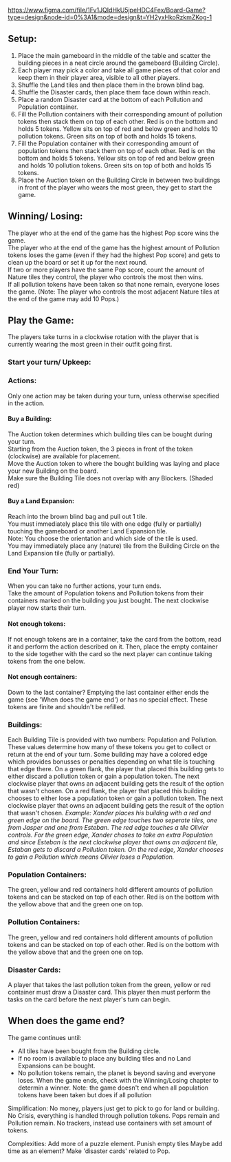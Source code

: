 https://www.figma.com/file/1Fv1JQIdHkU5jpeHDC4Fex/Board-Game?type=design&node-id=0%3A1&mode=design&t=YH2yxHkoRzkmZKog-1 

## Setup:
1. Place the main gameboard in the middle of the table and scatter the building pieces in a neat circle around the gameboard (Building Circle). 
2. Each player may pick a color and take all game pieces of that color and keep them in their player area, visible to all other players.
3. Shuffle the Land tiles and then place them in the brown blind bag.
4. Shuffle the Disaster cards, then place them face down within reach.
5. Place a random Disaster card at the bottom of each Pollution and Population container.
6. Fill the Pollution containers with their corresponding amount of pollution tokens then stack them on top of each other.
   Red is on the bottom and holds 5 tokens. Yellow sits on top of red and below green and holds 10 pollution tokens. Green sits on top of both and holds 15 tokens.
7. Fill the Population container with their corresponding amount of population tokens then stack them on top of each other.
   Red is on the bottom and holds 5 tokens. Yellow sits on top of red and below green and holds 10 pollution tokens. Green sits on top of both and holds 15 tokens.
8. Place the Auction token on the Building Circle in between two buildings in front of the player who wears the most green, they get to start the game.

## Winning/ Losing:
The player who at the end of the game has the highest Pop score wins the game.\
The player who at the end of the game has the highest amount of Pollution tokens loses the game (even if they had the highest Pop score) and gets to clean up the board or set it up for the next round.\
If two or more players have the same Pop score, count the amount of Nature tiles they control, the player who controls the most then wins.\
If all pollution tokens have been taken so that none remain, everyone loses the game.
(Note: The player who controls the most adjacent Nature tiles at the end of the game may add 10 Pops.)

## Play the Game:
The players take turns in a clockwise rotation with the player that is currently wearing the most green in their outfit going first.


### Start your turn/ Upkeep:


### Actions:
Only one action may be taken during your turn, unless otherwise specified in the action.
#### Buy a Building:
The Auction token determines which building tiles can be bought during your turn.\
Starting from the Auction token, the 3 pieces in front of the token (clockwise) are available for placement. \
Move the Auction token to where the bought building was laying and place your new Building on the board.\
Make sure the Building Tile does not overlap with any Blockers. (Shaded red)
#### Buy a Land Expansion:
Reach into the brown blind bag and pull out 1 tile. \
You must immediately place this tile with one edge (fully or partially) touching the gameboard or another Land Expansion tile.\
Note: You choose the orientation and which side of the tile is used.\
You may immediately place any (nature) tile from the Building Circle on the Land Expansion tile (fully or partially).

### End Your Turn:
When you can take no further actions, your turn ends.\
Take the amount of Population tokens and Pollution tokens from their containers marked on the building you just bought.
The next clockwise player now starts their turn.
#### Not enough tokens:
If not enough tokens are in a container, take the card from the bottom, read it and perform the action described on it. 
Then, place the empty container to the side together with the card so the next player can continue taking tokens from the one below.
#### Not enough containers:
Down to the last container? Emptying the last container either ends the game (see 'When does the game end') or has no special effect. 
These tokens are finite and shouldn't be refilled.

### Buildings:
Each Building Tile is provided with two numbers: Population and Pollution. These values determine how many of these tokens you get to collect or return at the end of your turn. 
Some building may have a colored edge which provides bonusses or penalties depending on what tile is touching that edge there.
On a green flank, the player that placed this building gets to either discard a pollution token or gain a population token. The next clockwise player that owns an adjacent building gets the result of the option that wasn't chosen. 
On a red flank, the player that placed this building chooses to either lose a population token or gain a pollution token. The next clockwise player that owns an adjacent building gets the result of the option that wasn't chosen. 
_Example: Xander places his building with a red and green edge on the board. The green edge touches two seperate tiles, one from Jasper and one from Esteban. The red edge touches a tile Olivier controls. For the green edge, Xander choses to take an extra Population and since Esteban is the next clockwise player that owns an adjacent tile, Estaban gets to discard a Pollution token. On the red edge, Xander chooses to gain a Pollution which means Olivier loses a Population._


### Population Containers:
The green, yellow and red containers hold different amounts of pollution tokens and can be stacked on top of each other.
Red is on the bottom with the yellow above that and the green one on top. 

### Pollution Containers:
The green, yellow and red containers hold different amounts of pollution tokens and can be stacked on top of each other.
Red is on the bottom with the yellow above that and the green one on top. 

### Disaster Cards:
A player that takes the last pollution token from the green, yellow or red container must draw a Disaster card.
This player then must perform the tasks on the card before the next player's turn can begin.

## When does the game end?
The game continues until:
- All tiles have been bought from the Building circle.
- If no room is available to place any building tiles and no Land Expansions can be bought.
- No pollution tokens remain, the planet is beyond saving and everyone loses.
When the game ends, check with the Winning/Losing chapter to determin a winner.
Note: the game doesn't end when all population tokens have been taken but does if all pollution 


Simplification:
No money, players just get to pick to go for land or building.
No Crisis, everything is handled through pollution tokens.
Pops remain and Pollution remain.
No trackers, instead use containers with set amount of tokens.

Complexities:
Add more of a puzzle element. Punish empty tiles
Maybe add time as an element?
Make 'disaster cards' related to Pop.



